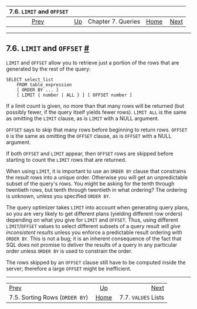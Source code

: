 <!--?xml version="1.0" encoding="UTF-8" standalone="no"?-->

|                  7.6. `LIMIT` and `OFFSET`                 |                                         |                    |                                                       |                                                  |
| :--------------------------------------------------------: | :-------------------------------------- | :----------------: | ----------------------------------------------------: | -----------------------------------------------: |
| [Prev](queries-order.html "7.5. Sorting Rows (ORDER BY)")  | [Up](queries.html "Chapter 7. Queries") | Chapter 7. Queries | [Home](index.html "PostgreSQL 17devel Documentation") |  [Next](queries-values.html "7.7. VALUES Lists") |

***

## 7.6. `LIMIT` and `OFFSET` [#](#QUERIES-LIMIT)

[]()[]()

`LIMIT` and `OFFSET` allow you to retrieve just a portion of the rows that are generated by the rest of the query:

    SELECT select_list
        FROM table_expression
        [ ORDER BY ... ]
        [ LIMIT { number | ALL } ] [ OFFSET number ]

If a limit count is given, no more than that many rows will be returned (but possibly fewer, if the query itself yields fewer rows). `LIMIT ALL` is the same as omitting the `LIMIT` clause, as is `LIMIT` with a NULL argument.

`OFFSET` says to skip that many rows before beginning to return rows. `OFFSET 0` is the same as omitting the `OFFSET` clause, as is `OFFSET` with a NULL argument.

If both `OFFSET` and `LIMIT` appear, then `OFFSET` rows are skipped before starting to count the `LIMIT` rows that are returned.

When using `LIMIT`, it is important to use an `ORDER BY` clause that constrains the result rows into a unique order. Otherwise you will get an unpredictable subset of the query's rows. You might be asking for the tenth through twentieth rows, but tenth through twentieth in what ordering? The ordering is unknown, unless you specified `ORDER BY`.

The query optimizer takes `LIMIT` into account when generating query plans, so you are very likely to get different plans (yielding different row orders) depending on what you give for `LIMIT` and `OFFSET`. Thus, using different `LIMIT`/`OFFSET` values to select different subsets of a query result *will give inconsistent results* unless you enforce a predictable result ordering with `ORDER BY`. This is not a bug; it is an inherent consequence of the fact that SQL does not promise to deliver the results of a query in any particular order unless `ORDER BY` is used to constrain the order.

The rows skipped by an `OFFSET` clause still have to be computed inside the server; therefore a large `OFFSET` might be inefficient.

***

|                                                            |                                                       |                                                  |
| :--------------------------------------------------------- | :---------------------------------------------------: | -----------------------------------------------: |
| [Prev](queries-order.html "7.5. Sorting Rows (ORDER BY)")  |        [Up](queries.html "Chapter 7. Queries")        |  [Next](queries-values.html "7.7. VALUES Lists") |
| 7.5. Sorting Rows (`ORDER BY`)                             | [Home](index.html "PostgreSQL 17devel Documentation") |                              7.7. `VALUES` Lists |
